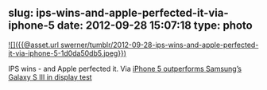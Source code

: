 slug: ips-wins-and-apple-perfected-it-via-iphone-5
date: 2012-09-28 15:07:18
type: photo
---

[![]({{@asset.url swerner/tumblr/2012-09-28-ips-wins-and-apple-perfected-it-via-iphone-5-1d0da50db5.jpeg}})](http://appleinsider.com/articles/12/09/24/iphone_5_outperforms_samsungs_galaxy_s_iii_in_display_test)

IPS wins - and Apple perfected it. Via [iPhone 5 outperforms Samsung’s Galaxy S III in display test](http://appleinsider.com/articles/12/09/24/iphone_5_outperforms_samsungs_galaxy_s_iii_in_display_test)
